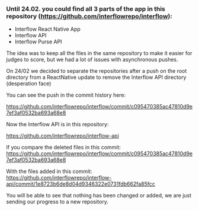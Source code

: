 ### Until 24.02. you could find all 3 parts of the app in this repository (https://github.com/interflowrepo/interflow):

- Interflow React Native App
- Interflow API
- Interflow Purse API

The idea was to keep all the files in the same repository to make it easier for judges to score, but we had a lot of issues with asynchronous pushes.

On 24/02 we decided to separate the repositories after a push on the root directory from a ReactNative update to remove the Interflow API directory (desperation face)

You can see the push in the commit history here:

https://github.com/interflowrepo/interflow/commit/c095470385ac47810d9e7ef3af0532ba693a68e8

Now the Interflow API is in this repository:

https://github.com/interflowrepo/interflow-api

If you compare the deleted files in this commit:
https://github.com/interflowrepo/interflow/commit/c095470385ac47810d9e7ef3af0532ba693a68e8

With the files added in this commit:
https://github.com/interflowrepo/interflow-api/commit/1e8723b6de8d04d9346322e0731fdb662fa85fcc

You will be able to see that nothing has been changed or added, we are just sending our progress to a new repository.

